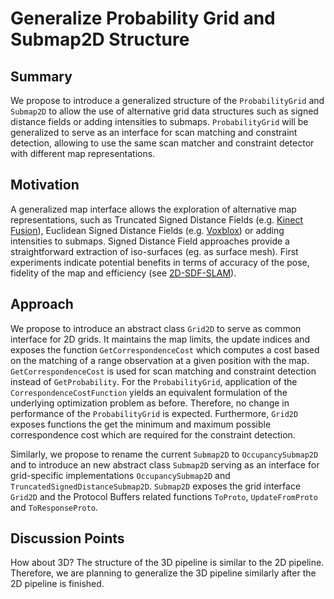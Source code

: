 # Generalize Probability Grid and Submap2D Structure
## Summary
[summary]: #summary

We propose to introduce a generalized structure of the `ProbabilityGrid` and `Submap2D` to allow the use of alternative grid data structures such as signed distance fields or adding intensities to submaps.
`ProbabilityGrid` will be generalized to serve as an interface for scan matching and constraint detection, allowing to use the same scan matcher and constraint detector with different map representations.


## Motivation
[motivation]: #motivation

A generalized map interface allows the exploration of alternative map representations, such as Truncated Signed Distance Fields (e.g. [Kinect Fusion](https://www.microsoft.com/en-us/research/wp-content/uploads/2016/02/ismar2011.pdf)), Euclidean Signed Distance Fields (e.g. [Voxblox](https://arxiv.org/pdf/1611.03631.pdf)) or adding intensities to submaps.
Signed Distance Field approaches provide a straightforward extraction of iso-surfaces (eg. as surface mesh).
First experiments indicate potential benefits in terms of accuracy of the pose, fidelity of the map and efficiency (see [2D-SDF-SLAM](https://www.researchgate.net/profile/Joscha-David_Fossel/publication/308298063_2D-SDF-SLAM_A_signed_distance_function_based_SLAM_frontend_for_laser_scanners/links/58e66d1fa6fdcc6800b47916/2D-SDF-SLAM-A-signed-distance-function-based-SLAM-frontend-for-laser-scanners.pdf)).

## Approach
[approach]: #approach

We propose to introduce an abstract class `Grid2D` to serve as common interface for 2D grids.
It maintains the map limits, the update indices and exposes the function `GetCorrespondenceCost` which computes a cost based on the matching of a range observation at a given position with the map.
`GetCorrespondenceCost` is used for scan matching and constraint detection instead of `GetProbability`.
For the `ProbabilityGrid`, application of the `CorrespondenceCostFunction` yields an equivalent formulation of the underlying optimization problem as before.
Therefore, no change in performance of the `ProbabilityGrid` is expected.
Furthermore, `Grid2D` exposes functions the get the minimum and maximum possible correspondence cost which are required for the constraint detection. 

Similarly, we propose to rename the current `Submap2D` to `OccupancySubmap2D` and to introduce an new abstract class `Submap2D` serving as an interface for grid-specific implementations `OccupancySubmap2D` and `TruncatedSignedDistanceSubmap2D`.
`Submap2D` exposes the grid interface `Grid2D` and the Protocol Buffers related functions `ToProto`, `UpdateFromProto` and `ToResponseProto`.


## Discussion Points
[discussion]: #discussion

How about 3D?
The structure of the 3D pipeline is similar to the 2D pipeline.
Therefore, we are planning to generalize the 3D pipeline similarly after the 2D pipeline is finished.
